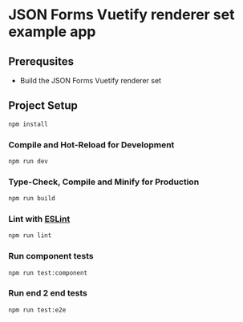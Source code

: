 # JSON Forms Vuetify renderer set example app

## Prerequsites

- Build the JSON Forms Vuetify renderer set

## Project Setup

```sh
npm install
```

### Compile and Hot-Reload for Development

```sh
npm run dev
```

### Type-Check, Compile and Minify for Production

```sh
npm run build
```

### Lint with [ESLint](https://eslint.org/)

```sh
npm run lint
```

### Run component tests

```sh
npm run test:component
```

### Run end 2 end tests

```sh
npm run test:e2e
```
